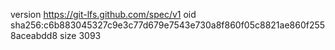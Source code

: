 version https://git-lfs.github.com/spec/v1
oid sha256:c6b883045327c9e3c77d679e7543e730a8f860f05c8821ae860f2558aceabdd8
size 3093
